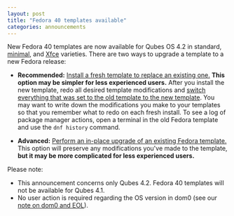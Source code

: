 ```yaml
---
layout: post
title: "Fedora 40 templates available"
categories: announcements
---
```


New Fedora 40 templates are now available for Qubes OS 4.2 in standard, [minimal](/doc/templates/minimal/), and [Xfce](/doc/templates/xfce/) varieties. There are two ways to upgrade a template to a new Fedora release:

- **Recommended:** [Install a fresh template to replace an existing one.](/doc/templates/fedora/#installing) **This option may be simpler for less experienced users.** After you install the new template, redo all desired template modifications and [switch everything that was set to the old template to the new template](/doc/templates/#switching). You may want to write down the modifications you make to your templates so that you remember what to redo on each fresh install. To see a log of package manager actions, open a terminal in the old Fedora template and use the `dnf history` command.

- **Advanced:** [Perform an in-place upgrade of an existing Fedora template.](/doc/templates/fedora/in-place-upgrade/) This option will preserve any modifications you've made to the template, **but it may be more complicated for less experienced users.**

Please note:
- This announcement concerns only Qubes 4.2. Fedora 40 templates will not be available for Qubes 4.1.
- No user action is required regarding the OS version in dom0 (see our [note on dom0 and EOL](/doc/supported-releases/#note-on-dom0-and-eol)).
